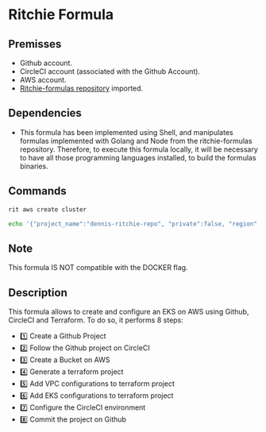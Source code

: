 # Ritchie Formula

## Premisses

- Github account.
- CircleCI account (associated with the Github Account).
- AWS account.
- [Ritchie-formulas repository](https://github.com/ZupIT/ritchie-formulas) imported.

## Dependencies

- This formula has been implemented using Shell, and manipulates formulas implemented with Golang and Node from the ritchie-formulas repository. Therefore, to execute this formula locally, it will be necessary to have all those programming languages installed, to build the formulas binaries.

## Commands

```bash
rit aws create cluster
```

```bash
echo '{"project_name":"dennis-ritchie-repo", "private":false, "region":"sa-east-1", "bucket":"dennis-ritchie-bucket", "vpc_name":"dennis-ritchie-vpc", "vpc_cidr":"10.0.0.0/16", "vpc_azs":"sa-east-1a,sa-east-1b", "customer_name":"DennisRitchie", "cluster_name":"dennis-ritchie-cluster", "domain_name":"dennisritchiedomain.io"}' | rit aws create cluster --stdin
```

## Note

This formula IS NOT compatible with the DOCKER flag.

## Description

This formula allows to create and configure an EKS on AWS using Github, CircleCI and Terraform.
To do so, it performs 8 steps:

- 1️⃣ Create a Github Project
- 2️⃣ Follow the Github project on CircleCI
- 3️⃣ Create a Bucket on AWS
- 4️⃣ Generate a terraform project
- 5️⃣ Add VPC configurations to terraform project
- 6️⃣ Add EKS configurations to terraform project
- 7️⃣ Configure the CircleCI environment
- 8️⃣ Commit the project on Github
